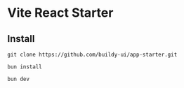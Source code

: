 # Vite React Starter

## Install

`git clone https://github.com/buildy-ui/app-starter.git`

`bun install`

`bun dev`